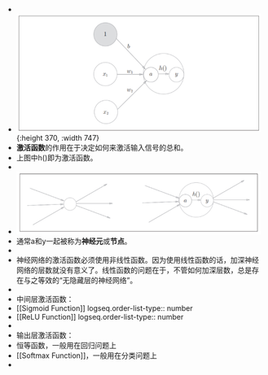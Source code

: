 -
- ![image.png](../assets/image_1689484807112_0.png){:height 370, :width 747}
- **激活函数**的作用在于决定如何来激活输入信号的总和。
- 上图中h()即为激活函数。
-
- ![image.png](../assets/image_1689485162510_0.png)
- 通常a和y一起被称为**神经元**或**节点**。
-
- 神经网络的激活函数必须使用非线性函数。因为使用线性函数的话，加深神经网络的层数就没有意义了。线性函数的问题在于，不管如何加深层数，总是存在与之等效的“无隐藏层的神经网络”。
-
- 中间层激活函数：
- [[Sigmoid Function]]
  logseq.order-list-type:: number
- [[ReLU Function]]
  logseq.order-list-type:: number
-
- 输出层激活函数：
- 恒等函数，一般用在回归问题上
- [[Softmax Function]]，一般用在分类问题上
-